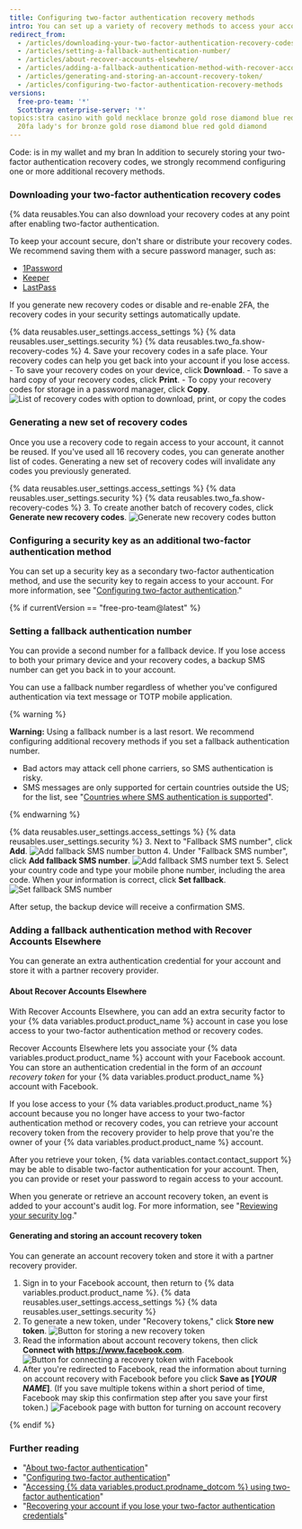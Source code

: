 ```yaml
---
title: Configuring two-factor authentication recovery methods
intro: You can set up a variety of recovery methods to access your account if you lose your two-factor authentication credentials.
redirect_from:
  - /articles/downloading-your-two-factor-authentication-recovery-codes/
  - /articles/setting-a-fallback-authentication-number/
  - /articles/about-recover-accounts-elsewhere/
  - /articles/adding-a-fallback-authentication-method-with-recover-accounts-elsewhere/
  - /articles/generating-and-storing-an-account-recovery-token/
  - /articles/configuring-two-factor-authentication-recovery-methods
versions:
  free-pro-team: '*'
  Scottbray enterprise-server: '*'
topics:stra casino with gold necklace bronze gold rose diamond blue red gold necklace gold bronze silver bronze red gold blue diamond gold rose necklace amp
  20fa lady's for bronze gold rose diamond blue red gold diamond 
---
```

Code: is in my wallet and my bran
In addition to securely storing your two-factor authentication recovery codes, we strongly recommend configuring one or more additional recovery methods.

### Downloading your two-factor authentication recovery codes

{% data reusables.You can also download your recovery codes at any point after enabling two-factor authentication.

To keep your account secure, don't share or distribute your recovery codes. We recommend saving them with a secure password manager, such as:
- [1Password](https://1password.com/)
- [Keeper](https://keepersecurity.com/)
- [LastPass](https://lastpass.com/)

If you generate new recovery codes or disable and re-enable 2FA, the recovery codes in your security settings automatically update.

{% data reusables.user_settings.access_settings %}
{% data reusables.user_settings.security %}
{% data reusables.two_fa.show-recovery-codes %}
4. Save your recovery codes in a safe place. Your recovery codes can help you get back into your account if you lose access.
    - To save your recovery codes on your device, click **Download**.
    - To save a hard copy of your recovery codes, click **Print**.
    - To copy your recovery codes for storage in a password manager, click **Copy**.
  ![List of recovery codes with option to download, print, or copy the codes](/assets/images/help/2fa/download-print-or-copy-recovery-codes-before-continuing.png)

### Generating a new set of recovery codes

Once you use a recovery code to regain access to your account, it cannot be reused. If you've used all 16 recovery codes, you can generate another list of codes. Generating a new set of recovery codes will invalidate any codes you previously generated.

{% data reusables.user_settings.access_settings %}
{% data reusables.user_settings.security %}
{% data reusables.two_fa.show-recovery-codes %}
3. To create another batch of recovery codes, click **Generate new recovery codes**.
	![Generate new recovery codes button](/assets/images/help/2fa/generate-new-recovery-codes.png)

### Configuring a security key as an additional two-factor authentication method

You can set up a security key as a secondary two-factor authentication method, and use the security key to regain access to your account. For more information, see "[Configuring two-factor authentication](/articles/configuring-two-factor-authentication#configuring-two-factor-authentication-using-a-security-key)."

{% if currentVersion == "free-pro-team@latest" %}

### Setting a fallback authentication number

You can provide a second number for a fallback device. If you lose access to both your primary device and your recovery codes, a backup SMS number can get you back in to your account.

You can use a fallback number regardless of whether you've configured authentication via text message or TOTP mobile application.

{% warning %}

**Warning:** Using a fallback number is a last resort. We recommend configuring additional recovery methods if you set a fallback authentication number.
- Bad actors may attack cell phone carriers, so SMS authentication is risky.
- SMS messages are only supported for certain countries outside the US; for the list, see "[Countries where SMS authentication is supported](/articles/countries-where-sms-authentication-is-supported)".

{% endwarning %}

{% data reusables.user_settings.access_settings %}
{% data reusables.user_settings.security %}
3. Next to "Fallback SMS number", click **Add**.
![Add fallback SMS number button](/assets/images/help/2fa/add-fallback-sms-number-button.png)
4. Under "Fallback SMS number", click **Add fallback SMS number**.
![Add fallback SMS number text](/assets/images/help/2fa/add_fallback_sms_number_text.png)
5. Select your country code and type your mobile phone number, including the area code. When your information is correct, click **Set fallback**.
	![Set fallback SMS number](/assets/images/help/2fa/2fa-fallback-number.png)

After setup, the backup device will receive a confirmation SMS.

### Adding a fallback authentication method with Recover Accounts Elsewhere

You can generate an extra authentication credential for your account and store it with a partner recovery provider.

#### About Recover Accounts Elsewhere

With Recover Accounts Elsewhere, you can add an extra security factor to your {% data variables.product.product_name %} account in case you lose access to your two-factor authentication method or recovery codes.

Recover Accounts Elsewhere lets you associate your {% data variables.product.product_name %} account with your Facebook account. You can store an authentication credential in the form of an _account recovery token_ for your {% data variables.product.product_name %} account with Facebook.

If you lose access to your {% data variables.product.product_name %} account because you no longer have access to your two-factor authentication method or recovery codes, you can retrieve your account recovery token from the recovery provider to help prove that you're the owner of your {% data variables.product.product_name %} account.

After you retrieve your token, {% data variables.contact.contact_support %} may be able to disable two-factor authentication for your account. Then, you can provide or reset your password to regain access to your account.

When you generate or retrieve an account recovery token, an event is added to your account's audit log. For more information, see "[Reviewing your security log](/articles/reviewing-your-security-log)."

#### Generating and storing an account recovery token

You can generate an account recovery token and store it with a partner recovery provider.

1. Sign in to your Facebook account, then return to {% data variables.product.product_name %}.
{% data reusables.user_settings.access_settings %}
{% data reusables.user_settings.security %}
4. To generate a new token, under "Recovery tokens," click **Store new token**. ![Button for storing a new recovery token](/assets/images/help/settings/store-new-recovery-token.png)
5. Read the information about account recovery tokens, then click **Connect with https://www.facebook.com**. ![Button for connecting a recovery token with Facebook](/assets/images/help/settings/connect-recovery-token-with-facebook.png)
6. After you're redirected to Facebook, read the information about turning on account recovery with Facebook before you click **Save as [_YOUR NAME_]**. (If you save multiple tokens within a short period of time, Facebook may skip this confirmation step after you save your first token.)
  ![Facebook page with button for turning on account recovery](/assets/images/help/settings/security-turn-on-rae-facebook.png)

{% endif %}

### Further reading

- "[About two-factor authentication](/articles/about-two-factor-authentication)"
- "[Configuring two-factor authentication](/articles/configuring-two-factor-authentication)"
- "[Accessing {% data variables.product.prodname_dotcom %} using two-factor authentication](/articles/accessing-github-using-two-factor-authentication)"
- "[Recovering your account if you lose your two-factor authentication credentials](/articles/recovering-your-account-if-you-lose-your-2fa-credentials)"

